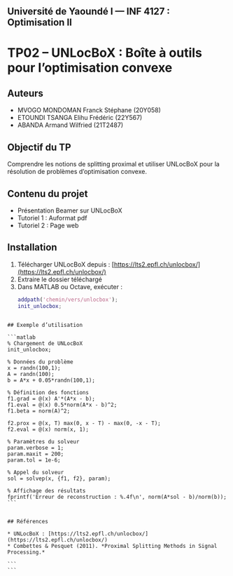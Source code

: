 ## Université de Yaoundé I — INF 4127 : Optimisation II
# TP02 – UNLocBoX : Boîte à outils pour l’optimisation convexe


## Auteurs

* MVOGO MONDOMAN Franck Stéphane (20Y058)
* ETOUNDI TSANGA Elihu Frédéric (22Y567)
* ABANDA Armand Wilfried (21T2487)

  
## Objectif du TP
Comprendre les notions de splitting proximal et utiliser UNLocBoX pour la résolution de problèmes d’optimisation convexe.

## Contenu du projet
- Présentation Beamer sur UNLocBoX  
- Tutoriel 1 : Auformat pdf  
- Tutoriel 2 : Page web 

## Installation
1. Télécharger UNLocBoX depuis : [https://lts2.epfl.ch/unlocbox/](https://lts2.epfl.ch/unlocbox/)  
2. Extraire le dossier téléchargé  
3. Dans MATLAB ou Octave, exécuter :
   ```matlab
   addpath('chemin/vers/unlocbox');
   init_unlocbox;
````

## Exemple d’utilisation

```matlab
% Chargement de UNLocBoX
init_unlocbox;

% Données du problème
x = randn(100,1);
A = randn(100);
b = A*x + 0.05*randn(100,1);

% Définition des fonctions
f1.grad = @(x) A'*(A*x - b);
f1.eval = @(x) 0.5*norm(A*x - b)^2;
f1.beta = norm(A)^2;

f2.prox = @(x, T) max(0, x - T) - max(0, -x - T);
f2.eval = @(x) norm(x, 1);

% Paramètres du solveur
param.verbose = 1;
param.maxit = 200;
param.tol = 1e-6;

% Appel du solveur
sol = solvep(x, {f1, f2}, param);

% Affichage des résultats
fprintf('Erreur de reconstruction : %.4f\n', norm(A*sol - b)/norm(b));
```


## Références

* UNLocBoX : [https://lts2.epfl.ch/unlocbox/](https://lts2.epfl.ch/unlocbox/)
* Combettes & Pesquet (2011). *Proximal Splitting Methods in Signal Processing.*

```
```
